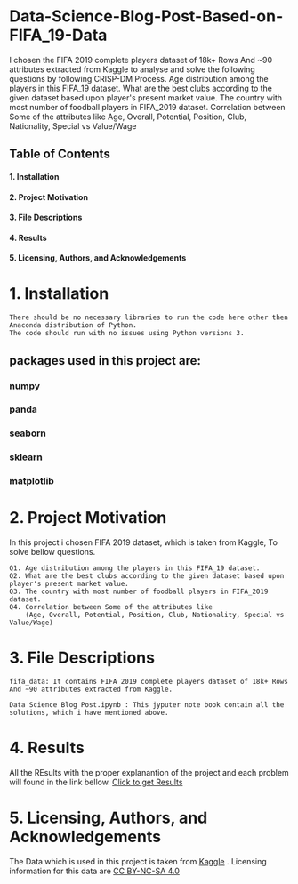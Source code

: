 # Data-Science-Blog-Post-Based-on-FIFA_19-Data
I chosen the FIFA 2019 complete players dataset of 18k+ Rows And ~90 attributes extracted from Kaggle to analyse and solve the following questions by following CRISP-DM Process.  Age distribution among the players in this FIFA_19 dataset. What are the best clubs according to the given dataset based upon player's present market value. The country with most number of foodball players in FIFA_2019 dataset. Correlation between Some of the attributes like Age, Overall, Potential, Position, Club, Nationality, Special vs Value/Wage

## Table of Contents

  #### 1. Installation
  #### 2. Project Motivation
  #### 3. File Descriptions
  #### 4. Results
  #### 5.  Licensing, Authors, and Acknowledgements
  
  # 1. Installation
  
    There should be no necessary libraries to run the code here other then Anaconda distribution of Python. 
    The code should run with no issues using Python versions 3.
    
## packages used in this project are:

   ### numpy
   ### panda 
   ### seaborn
   ### sklearn
   ### matplotlib

# 2. Project Motivation

In this project i chosen FIFA 2019 dataset, which is taken from Kaggle, To solve bellow questions.

    Q1. Age distribution among the players in this FIFA_19 dataset.
    Q2. What are the best clubs according to the given dataset based upon player's present market value.
    Q3. The country with most number of foodball players in FIFA_2019 dataset.
    Q4. Correlation between Some of the attributes like 
        (Age, Overall, Potential, Position, Club, Nationality, Special vs Value/Wage)
        
        
# 3. File Descriptions

    fifa_data: It contains FIFA 2019 complete players dataset of 18k+ Rows And ~90 attributes extracted from Kaggle.
    
    Data Science Blog Post.ipynb : This jyputer note book contain all the solutions, which i have mentioned above.
    

# 4. Results
  
   All the REsults with the proper explanantion of the project and each problem will found in the link bellow.
   [Click to get Results](https://www.quora.com)
   
   

# 5.  Licensing, Authors, and Acknowledgements    

   The Data which is used in this project is taken from [Kaggle](https://www.kaggle.com/karangadiya/fifa19?almost-there=true&token=CfDJ8LdUzqlsSWBPr4Ce3rb9VL_ZGx-JpLeUnBahO3n7MsyLFTbb9dOoD1La0fALQ0XfgnwybiYOuHBDT7s4P-hudSxSNFN_JFpSWbxxyb37o0sVyd4Vt0nThurPJDKIz7cDFdunIJUsIOa8iUbXFOKVxjGuHoGgTfEe8leIKpY1AtaXsBWVycXacDjSi088qgzWB_gtX4n42EjEphpnsRrVQpprzYC7u19Z8J8nUu3jFmsjTYOKlfvBF1lZQYDapMhpA-Jil5Rlg5Jn9rotZ6UsW1nD4xs82LVlm6plVEqFZ9dJrXb2RoeeoW0BCWQV-nnCpCOW0Lrarq8iHn_QsiXT6pakm-ID1wJUAqS-8J5lNKmbyQNTbE9FTZTulilMgEDf0GvqoAg6Rw9K00KgNYKccFHo8GF0_T56yPbZVCRnegyuuAmTNybVE8IbRd32J2D1J632VhrgAge7ltLkd-LMlhn-xekQsMPmnMs57RQrhan0_y8iEgg6yDEFukm4emlZ6lg7IU3TS1BQBJDDurJqrOZ9Bh3icvXSP3dK0_BrYJE6CtwtUJg-GX2PUgPBcUdlMjq1EVO0ndjjNO-oneyuxJI#_=_) . 
   Licensing information for this data are [CC BY-NC-SA 4.0](https://creativecommons.org/licenses/by-nc-sa/4.0/)


  
